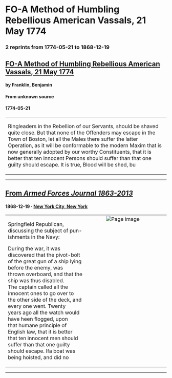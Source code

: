 
# FO-A Method of Humbling Rebellious American Vassals, 21 May 1774

### 2 reprints from 1774-05-21 to 1868-12-19

## [FO-A Method of Humbling Rebellious American Vassals, 21 May 1774](https://founders.archives.gov/documents/Franklin/01-21-02-0106)

#### by Franklin, Benjamin

#### From unknown source

#### 1774-05-21

<table style="width: 100%;"><tr><td style="width: 50%">

 Ringleaders in the Rebellion of our Servants, should be shaved quite close. But that none of the Offenders may escape in the Town of Boston, let all the Males there suffer the latter Operation, as it will be conformable to the modern Maxim that is now generally adopted by our worthy Constituents, that it is better that ten innocent Persons should suffer than that one guilty should escape. It is true, Blood will be shed, bu
</td></tr></table>

---

## [From _Armed Forces Journal 1863-2013_](https://archive.org/details/sim_armed-forces-journal_1868-12-19_6_18/page/n4/mode/1up?view=theater)

#### 1868-12-19 &middot; [New York City, New York](http://dbpedia.org/resource/New_York_City)

<table style="width: 100%;"><tr><td style="width: 50%">

  
Springfield Republican, discussing the subject of pun-  
ishments in the Navy:  
  
During the war, it was discovered that the pivot-bolt  
of the great gun of a ship lying before the enemy, was  
thrown overboard, and that the ship was thus disabled.  
The captain called all the innocent ones to go over to  
the other side of the deck, and every one went. Twenty  
years ago all the watch would have heen flogged, upon  
that humane principle of English law, that it is better  
that ten innocent men should suffer than that one guilty  
should escape. Ifa boat was being hoisted, and did no
</td><td style="width: 50%; max-height: 75%; margin: auto; display: block;">
<img alt="Page image" src="https://iiif.archive.org/iiif/sim_armed-forces-journal_1868-12-19_6_18&#0036;4/pct:34.917780,39.828080,26.413155,8.345272/600,/0/default.jpg"/>
</td>
</tr></table>

---

